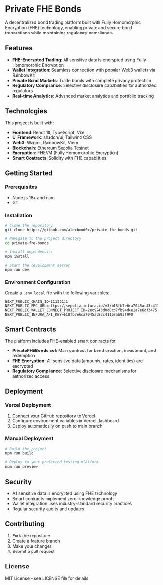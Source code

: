 # Private FHE Bonds

A decentralized bond trading platform built with Fully Homomorphic Encryption (FHE) technology, enabling private and secure bond transactions while maintaining regulatory compliance.

## Features

- **FHE-Encrypted Trading**: All sensitive data is encrypted using Fully Homomorphic Encryption
- **Wallet Integration**: Seamless connection with popular Web3 wallets via RainbowKit
- **Private Bond Markets**: Trade bonds with complete privacy protection
- **Regulatory Compliance**: Selective disclosure capabilities for authorized regulators
- **Real-time Analytics**: Advanced market analytics and portfolio tracking

## Technologies

This project is built with:

- **Frontend**: React 18, TypeScript, Vite
- **UI Framework**: shadcn/ui, Tailwind CSS
- **Web3**: Wagmi, RainbowKit, Viem
- **Blockchain**: Ethereum Sepolia Testnet
- **Encryption**: FHEVM (Fully Homomorphic Encryption)
- **Smart Contracts**: Solidity with FHE capabilities

## Getting Started

### Prerequisites

- Node.js 18+ and npm
- Git

### Installation

```bash
# Clone the repository
git clone https://github.com/alexbond0x/private-fhe-bonds.git

# Navigate to the project directory
cd private-fhe-bonds

# Install dependencies
npm install

# Start the development server
npm run dev
```

### Environment Configuration

Create a `.env.local` file with the following variables:

```env
NEXT_PUBLIC_CHAIN_ID=11155111
NEXT_PUBLIC_RPC_URL=https://sepolia.infura.io/v3/b18fb7e6ca7045ac83c41157ab93f990
NEXT_PUBLIC_WALLET_CONNECT_PROJECT_ID=2ec9743d0d0cd7fb94dee1a7e6d33475
NEXT_PUBLIC_INFURA_API_KEY=b18fb7e6ca7045ac83c41157ab93f990
```

## Smart Contracts

The platform includes FHE-enabled smart contracts for:

- **PrivateFHEBonds.sol**: Main contract for bond creation, investment, and redemption
- **FHE Encryption**: All sensitive data (amounts, rates, identities) are encrypted
- **Regulatory Compliance**: Selective disclosure mechanisms for authorized access

## Deployment

### Vercel Deployment

1. Connect your GitHub repository to Vercel
2. Configure environment variables in Vercel dashboard
3. Deploy automatically on push to main branch

### Manual Deployment

```bash
# Build the project
npm run build

# Deploy to your preferred hosting platform
npm run preview
```

## Security

- All sensitive data is encrypted using FHE technology
- Smart contracts implement zero-knowledge proofs
- Wallet integration uses industry-standard security practices
- Regular security audits and updates

## Contributing

1. Fork the repository
2. Create a feature branch
3. Make your changes
4. Submit a pull request

## License

MIT License - see LICENSE file for details
